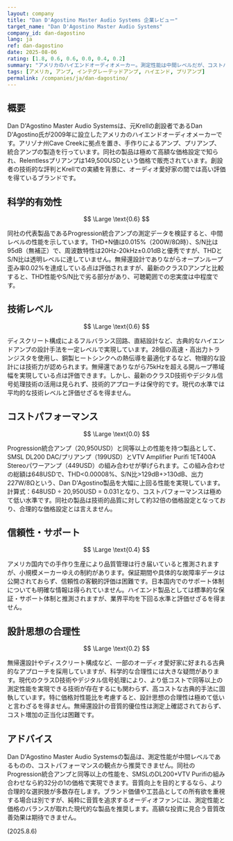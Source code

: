 ```yaml
---
layout: company
title: "Dan D'Agostino Master Audio Systems 企業レビュー"
target_name: "Dan D'Agostino Master Audio Systems"
company_id: dan-dagostino
lang: ja
ref: dan-dagostino
date: 2025-08-06
rating: [1.8, 0.6, 0.6, 0.0, 0.4, 0.2]
summary: "アメリカのハイエンドオーディオメーカー。測定性能は中間レベルだが、コストパフォーマンスと設計思想の合理性に大きな問題がある。"
tags: [アメリカ, アンプ, インテグレーテッドアンプ, ハイエンド, プリアンプ]
permalink: /companies/ja/dan-dagostino/
---
```

## 概要

Dan D'Agostino Master Audio Systemsは、元Krellの創設者であるDan D'Agostino氏が2009年に設立したアメリカのハイエンドオーディオメーカーです。アリゾナ州Cave Creekに拠点を置き、手作りによるアンプ、プリアンプ、統合アンプの製造を行っています。同社の製品は極めて高額な価格設定で知られ、Relentlessプリアンプは149,500USDという価格で販売されています。創設者の技術的な評判とKrellでの実績を背景に、オーディオ愛好家の間では高い評価を得ているブランドです。

## 科学的有効性

$$ \Large \text{0.6} $$

同社の代表製品であるProgression統合アンプの測定データを検証すると、中間レベルの性能を示しています。THD+N値は0.015%（200W/8Ω時）、S/N比は95dB（無補正）で、周波数特性は20Hz-20kHz±0.01dBと優秀ですが、THDとS/N比は透明レベルに達していません。無帰還設計でありながらオープンループ歪み率0.02%を達成している点は評価されますが、最新のクラスDアンプと比較すると、THD性能やS/N比で劣る部分があり、可聴範囲での忠実度は中程度です。

## 技術レベル

$$ \Large \text{0.6} $$

ディスクリート構成によるフルバランス回路、直結設計など、古典的なハイエンドアンプの設計手法を一定レベルで実現しています。28個の高速・高出力トランジスタを使用し、銅製ヒートシンクへの熱伝導を最適化するなど、物理的な設計には技術力が認められます。無帰還でありながら75kHzを超える開ループ帯域幅を実現している点は評価できます。しかし、最新のクラスD技術やデジタル信号処理技術の活用は見られず、技術的アプローチは保守的です。現代の水準では平均的な技術レベルと評価せざるを得ません。

## コストパフォーマンス

$$ \Large \text{0.0} $$

Progression統合アンプ（20,950USD）と同等以上の性能を持つ製品として、SMSL DL200 DAC/プリアンプ（199USD）とVTV Amplifier Purifi 1ET400A Stereoパワーアンプ（449USD）の組み合わせが挙げられます。この組み合わせの総額は648USDで、THD<0.00008%、S/N比>129dB+>130dB、出力227W/8Ωという、Dan D'Agostino製品を大幅に上回る性能を実現しています。計算式：648USD ÷ 20,950USD = 0.031となり、コストパフォーマンスは極めて低い水準です。同社の製品は技術的品質に対して約32倍の価格設定となっており、合理的な価格設定とは言えません。

## 信頼性・サポート

$$ \Large \text{0.4} $$

アメリカ国内での手作り生産により品質管理は行き届いていると推測されますが、小規模メーカーゆえの制約があります。保証期間や具体的な故障率データは公開されておらず、信頼性の客観的評価は困難です。日本国内でのサポート体制についても明確な情報は得られていません。ハイエンド製品としては標準的な保証・サポート体制と推測されますが、業界平均を下回る水準と評価せざるを得ません。

## 設計思想の合理性

$$ \Large \text{0.2} $$

無帰還設計やディスクリート構成など、一部のオーディオ愛好家に好まれる古典的なアプローチを採用していますが、科学的な合理性には大きな疑問があります。現代のクラスD技術やデジタル信号処理により、より低コストで同等以上の測定性能を実現できる技術が存在するにも関わらず、高コストな古典的手法に固執しています。特に価格対性能比を考慮すると、設計思想の合理性は極めて低いと言わざるを得ません。無帰還設計の音質的優位性は測定上確認されておらず、コスト増加の正当化は困難です。

## アドバイス

Dan D'Agostino Master Audio Systemsの製品は、測定性能が中間レベルであるものの、コストパフォーマンスの観点から推奨できません。同社のProgression統合アンプと同等以上の性能を、SMSLのDL200+VTV Purifiの組み合わせなら約32分の1の価格で実現できます。音質向上を目的とするなら、より合理的な選択肢が多数存在します。ブランド価値や工芸品としての所有欲を重視する場合は別ですが、純粋に音質を追求するオーディオファンには、測定性能と価格のバランスが取れた現代的な製品を推奨します。高額な投資に見合う音質改善効果は期待できません。

(2025.8.6)
